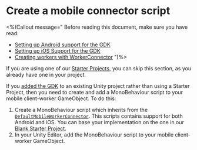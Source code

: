 # Create a mobile connector script

<%(Callout message="
Before reading this document, make sure you have read:

  * [Setting up Android support for the GDK]({{urlRoot}}/modules/mobile/setup-android)
  * [Setting up iOS Support for the GDK]({{urlRoot}}/modules/mobile/setup-ios)
  * [Creating workers with WorkerConnector](https://docs.improbable.io/unity/alpha/reference/workflows/monobehaviour/creating-workers)
")%>

If you are using one of our [Starter Projects]({{urlRoot}}/reference/glossary#starter-project), you can skip this section, as you already have one in your project.

If you [added the GDK]({{urlRoot}}/projects/myo/setup) to an existing Unity project rather than using a Starter Project, then you need to create and add a MonoBehaviour script to your mobile client-worker GameObject. To do this:

1. Create a MonoBehaviour script which inherits from the [`DefaultMobileWorkerConnector`]({{urlRoot}}/api/mobile/mobile-worker-connector). This scripts contains support for both Android and iOS. You can base your implementation on the one in our [Blank Starter Project](https://github.com/spatialos/gdk-for-unity-blank-project/blob/develop/workers/unity/Assets/Scripts/Workers/MobileClientWorkerConnector.cs).
1. In your Unity Editor, add the MonoBehaviour script to your mobile client-worker GameObject.
